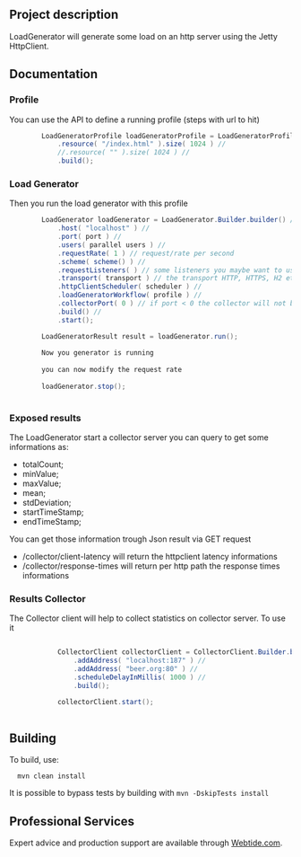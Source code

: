## Project description


LoadGenerator will generate some load on an http server using the Jetty HttpClient.

## Documentation

### Profile
You can use the API to define a running profile (steps with url to hit)

```java
        LoadGeneratorProfile loadGeneratorProfile = LoadGeneratorProfile.Builder.builder() //
            .resource( "/index.html" ).size( 1024 ) //
            //.resource( "" ).size( 1024 ) //
            .build();  
```

### Load Generator 
Then you run the load generator with this profile

```java
        LoadGenerator loadGenerator = LoadGenerator.Builder.builder() //
            .host( "localhost" ) //
            .port( port ) //
            .users( parallel users ) //
            .requestRate( 1 ) // request/rate per second
            .scheme( scheme() ) //
            .requestListeners( ) // some listeners you maybe want to use
            .transport( transport ) // the transport HTTP, HTTPS, H2 etcc
            .httpClientScheduler( scheduler ) //
            .loadGeneratorWorkflow( profile ) //
            .collectorPort( 0 ) // if port < 0 the collector will not be started and information display in log
            .build() //
            .start();

        LoadGeneratorResult result = loadGenerator.run();
        
        Now you generator is running
        
        you can now modify the request rate
        
        loadGenerator.stop();
        
```

### Exposed results
The LoadGenerator start a collector server you can query to get some informations as: 

* totalCount;
* minValue;
* maxValue;
* mean;
* stdDeviation;
* startTimeStamp;
* endTimeStamp;

You can get those information trough Json result via GET request

* /collector/client-latency will return the httpclient latency informations
* /collector/response-times will return per http path the response times informations

### Results Collector
The Collector client will help to collect statistics on collector server.
To use it

```java

            CollectorClient collectorClient = CollectorClient.Builder.builder() //
                .addAddress( "localhost:187" ) //
                .addAddress( "beer.org:80" ) //
                .scheduleDelayInMillis( 1000 ) //
                .build();

            collectorClient.start();
        
```


## Building

To build, use:
```shell
  mvn clean install
```

It is possible to bypass tests by building with `mvn -DskipTests install`

## Professional Services

Expert advice and production support are available through [Webtide.com](http://webtide.com).
